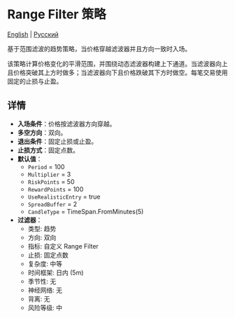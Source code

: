 # Range Filter 策略
[English](README.md) | [Русский](README_ru.md)

基于范围滤波的趋势策略，当价格穿越滤波器并且方向一致时入场。

该策略计算价格变化的平滑范围，并围绕动态滤波器构建上下通道。当滤波器向上且价格突破其上方时做多；当滤波器向下且价格跌破其下方时做空。每笔交易使用固定的止损与止盈。

## 详情

- **入场条件**：价格按滤波器方向穿越。
- **多空方向**：双向。
- **退出条件**：固定止损或止盈。
- **止损方式**：固定点数。
- **默认值**：
  - `Period` = 100
  - `Multiplier` = 3
  - `RiskPoints` = 50
  - `RewardPoints` = 100
  - `UseRealisticEntry` = true
  - `SpreadBuffer` = 2
  - `CandleType` = TimeSpan.FromMinutes(5)
- **过滤器**：
  - 类型: 趋势
  - 方向: 双向
  - 指标: 自定义 Range Filter
  - 止损: 固定点数
  - 复杂度: 中等
  - 时间框架: 日内 (5m)
  - 季节性: 无
  - 神经网络: 无
  - 背离: 无
  - 风险等级: 中
